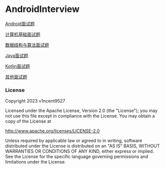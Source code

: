 # AndroidInterview

[Android面试题](https://github.com/v1ncent9527/AndroidInterview/blob/main/Android/README.md)

[计算机基础面试题](https://github.com/v1ncent9527/AndroidInterview/blob/main/ComputerFundamentals/README.md)

[数据结构与算法面试题](https://github.com/v1ncent9527/AndroidInterview/blob/main/DataStructuresAndAlgorithms/README.md)

[Java面试题](https://github.com/v1ncent9527/AndroidInterview/blob/main/Java/README.md)

[Kotlin面试题](https://github.com/v1ncent9527/AndroidInterview/blob/main/Kotlin/README.md)

[其他面试题](https://github.com/v1ncent9527/AndroidInterview/blob/main/Other/README.md)

### License

Copyright 2023 v1ncent9527

Licensed under the Apache License, Version 2.0 (the "License");
you may not use this file except in compliance with the License.
You may obtain a copy of the License at

   http://www.apache.org/licenses/LICENSE-2.0

Unless required by applicable law or agreed to in writing, software
distributed under the License is distributed on an "AS IS" BASIS,
WITHOUT WARRANTIES OR CONDITIONS OF ANY KIND, either express or implied.
See the License for the specific language governing permissions and
limitations under the License.